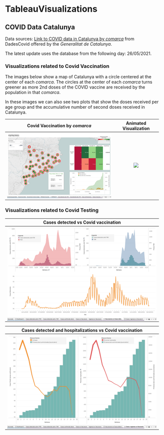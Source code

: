 # TableauVisualizations

## COVID Data Catalunya
Data sources: [Link to COVID data in Catalunya by _comarca_](https://dadescovid.cat/static/csv/comarques_diari_total_pob.zip) from DadesCovid offered by the _Generalitat de Catalunya_. 

The latest update uses the database from the following day: 26/05/2021.

### Visualizations related to Covid Vaccination

The images below show a map of Catalunya with a circle centered at the center of each <em>comarca</em>. The circles at the center of each <em>comarca</em> turns greener as more 2nd doses of the COVID vaccine are received by the population in that <em>comarca</em>.

In these images we can also see two plots that show the doses received per age group and the accumulative number of second doses received in Catalunya.

Covid Vaccination by <em>comarca</em>         |  Animated Visualization
:-------------------------:|:-------------------------:
<img src="https://github.com/sarabase/TableauVisualizations/blob/main/COVID_vaccination_catalunya/images/dashboardImage_withTooltip.png" width="470">  |  <img src="https://github.com/sarabase/TableauVisualizations/blob/main/COVID_vaccination_catalunya/images/vacunacioCovid_Gener_Maig_2021.gif" width="510">
  
### Visualizations related to Covid Testing

Cases detected vs Covid vaccination |
:-------------------------:|
<img align="center" src="https://github.com/sarabase/TableauVisualizations/blob/main/COVID_vaccination_catalunya/images/PCR_TAR_tests.png" width="700"> |

Cases detected and hospitalizations vs Covid vaccination |
:-------------------------:|
<img align="center" src="https://github.com/sarabase/TableauVisualizations/blob/main/COVID_vaccination_catalunya/images/casesDetected_v_doses.png" width="700"> |
